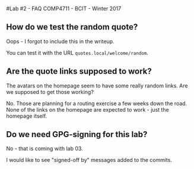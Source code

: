 #Lab #2 - FAQ
COMP4711 - BCIT - Winter 2017

## How do we test the random quote?

Oops - I forgot to include this in the writeup.

You can test it with the URL <code>quotes.local/welcome/random</code>.

## Are the quote links supposed to work?

The avatars on the homepage seem to have some really random links.
Are we supposed to get those working?

No. Those are planning for a routing exercise a few weeks down the road.
None of the links on the homepage are expected to work - just the homepage
itself.

## Do we need GPG-signing for this lab?

No - that is coming with lab 03.

I would like to see "signed-off by" messages added to the commits.
